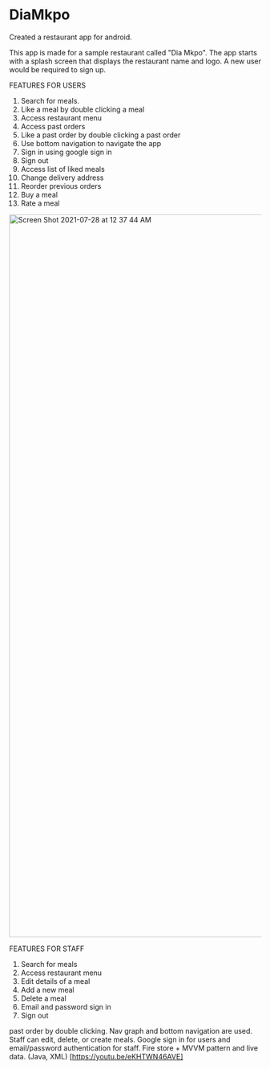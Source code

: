 # DiaMkpo
Created a restaurant app for android. 

This app is made for a sample restaurant called "Dia Mkpo". The app starts with a splash screen that displays the restaurant name and logo. A new user would be required to sign up. 

FEATURES FOR USERS
1. Search for meals. 
2. Like a meal by double clicking a meal
3. Access restaurant menu
4. Access past orders
5. Like a past order by double clicking a past order
6. Use bottom navigation to navigate the app
7. Sign in using google sign in
8. Sign out
9. Access list of liked meals
10. Change delivery address
11. Reorder previous orders
12. Buy a meal
13. Rate a meal

<img width="1440" alt="Screen Shot 2021-07-28 at 12 37 44 AM" src="https://user-images.githubusercontent.com/72234561/130307578-06265cbd-6c84-4836-88ad-63956e552d59.png">


FEATURES FOR STAFF
1. Search for meals
2. Access restaurant menu
3. Edit details of a meal
4. Add a new meal
5. Delete a meal
6. Email and password sign in
7. Sign out

past order by double clicking. Nav graph and bottom navigation are used. Staff can edit, delete,
or create meals. Google sign in for users and email/password authentication for staff. Fire store +
MVVM pattern and live data. (Java, XML) [https://youtu.be/eKHTWN46AVE]
